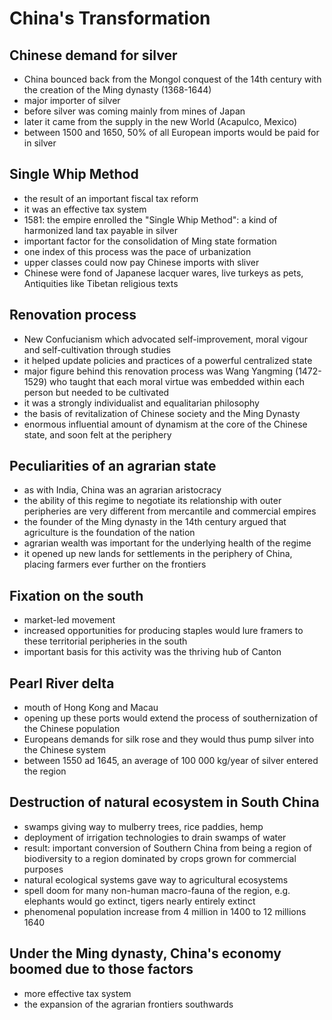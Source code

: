 # China's Transformation

## Chinese demand for silver
* China bounced back from the Mongol conquest of the 14th century with the creation of the Ming dynasty (1368-1644)
* major importer of silver
* before silver was coming mainly from mines of Japan
* later it came from the supply in the new World (Acapulco, Mexico)
* between 1500 and 1650, 50% of all European imports would be paid for in silver

## Single Whip Method
* the result of an important fiscal tax reform
* it was an effective tax system
* 1581: the empire enrolled the "Single Whip Method": a kind of harmonized land tax payable in silver
* important factor for the consolidation of Ming state formation
* one index of this process was the pace of urbanization
* upper classes could now pay Chinese imports with sliver
* Chinese were fond of Japanese lacquer wares, live turkeys as pets, Antiquities like Tibetan religious texts

## Renovation process
* New Confucianism which advocated self-improvement, moral vigour and self-cultivation through studies
* it helped update policies and practices of a powerful centralized state
* major figure behind this renovation process was Wang Yangming (1472-1529) who taught that each moral virtue was embedded within each person but needed to be cultivated
* it was a strongly individualist and equalitarian philosophy
* the basis of revitalization of Chinese society and the Ming Dynasty
* enormous influential amount of dynamism at the core of the Chinese state, and soon felt at the periphery

## Peculiarities of an agrarian state
* as with India, China was an agrarian aristocracy
* the ability of this regime to negotiate its relationship with outer peripheries are very different from mercantile and commercial empires
* the founder of the Ming dynasty in the 14th century argued that agriculture is the foundation of the nation
* agrarian wealth was important for the underlying health of the regime
* it opened up new lands for settlements in the periphery of China, placing farmers ever further on the frontiers

## Fixation on the south
* market-led movement
* increased opportunities for producing staples would lure framers to these territorial peripheries in the south
* important basis for this activity was the thriving hub of Canton

## Pearl River delta
* mouth of Hong Kong and Macau
* opening up these ports would extend the process of southernization of the Chinese population
* Europeans demands for silk rose and they would thus pump silver into the Chinese system
* between 1550 ad 1645, an average of 100 000 kg/year of silver entered the region

## Destruction of natural ecosystem in South China
* swamps giving way to mulberry trees, rice paddies, hemp
* deployment of irrigation technologies to drain swamps of water
* result: important conversion of Southern China from being a region of biodiversity to a region dominated by crops grown for commercial purposes
* natural ecological systems gave way to agricultural ecosystems
* spell doom for many non-human macro-fauna of the region, e.g. elephants would go extinct, tigers nearly entirely extinct
* phenomenal population increase from 4 million in 1400 to 12 millions 1640

## Under the Ming dynasty, China's economy boomed due to those factors
* more effective tax system
* the expansion of the agrarian frontiers southwards